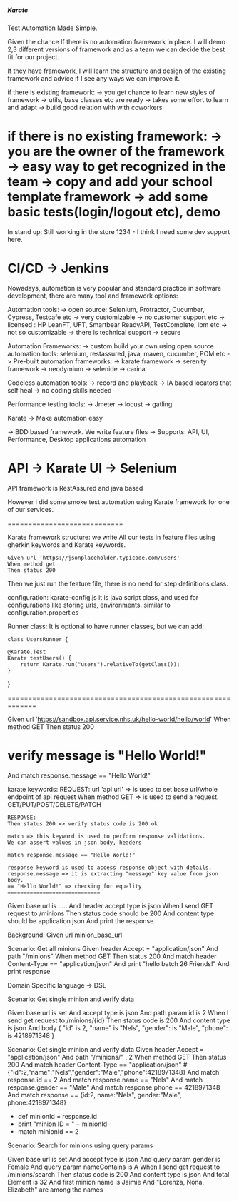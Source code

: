 ##### Karate

Test Automation Made Simple.




Given the chance If there is no automation framework in place.
I will demo 2,3 different versions of framework and as a team we can decide
the best fit for our project.

If they have framework, I will learn the structure and design of the existing framework and advice if I see any ways we can improve it.

if there is existing framework:
-> you get chance to learn new styles of framework
-> utils, base classes etc are ready
-> takes some effort to learn and adapt
-> build good relation with with coworkers

if there is no existing framework:
-> you are the owner of the framework
-> easy way to get recognized in the team
-> copy and add your school template framework
-> add some basic tests(login/logout etc), demo
====================================================

In stand up: Still working in the store 1234 - I think I need some dev support here.

CI/CD -> Jenkins
=====================

Nowadays, automation is very popular and standard practice in software development, there are many tool and framework options:

Automation tools:
-> open source: Selenium, Protractor, Cucumber, Cypress, Testcafe etc
-> very customizable
-> no customer support
etc
-> licensed : HP LeanFT, UFT, Smartbear ReadyAPI, TestComplete, ibm etc
-> not so customizable
-> there is technical support
-> secure

Automation Frameworks:
-> custom build your own using open source automation tools:
selenium, restassured, java, maven, cucumber, POM etc
-> Pre-built automation frameworks:
-> karate framework
-> serenity framework
-> neodymium
-> selenide
-> carina

Codeless automation tools:
-> record and playback
-> IA based locators that self heal
-> no coding skills needed

Performance testing tools:
-> Jmeter
-> locust
-> gatling

Karate -> Make automation easy

-> BDD based framework. We write feature files
-> Supports: API, UI, Performance, Desktop applications automation

API -> Karate
UI -> Selenium
============================

API framework is RestAssured and java based

However I did some smoke test automation using Karate framework for one of our services.

============================

Karate framework structure:
we write All our tests in feature files using gherkin keywords and Karate keywords.

	Given url 'https://jsonplaceholder.typicode.com/users'
    When method get
    Then status 200

Then we just run the feature file, there is no need for step definitions class.

configuration:
karate-config.js
it is java script class, and used for configurations like storing urls, environments. similar to configuration.properties

Runner class:
It is optional to have runner classes, but we can add:

	class UsersRunner {

    @Karate.Test
    Karate testUsers() {
        return Karate.run("users").relativeTo(getClass());
    }

}
	
=============================================================

Given url 'https://sandbox.api.service.nhs.uk/hello-world/hello/world'
When method GET
Then status 200
# verify message is "Hello World!"
And match response.message == "Hello World!"

karate keywords:
REQUEST:
url 'api url' => is used to set base url/whole endpoint of api request
When method GET => is used to send a request. GET/PUT/POST/DELETE/PATCH

	RESPONSE:
	Then status 200 => verify status code is 200 ok

	match => this keyword is used to perform response validations.
	We can assert values in json body, headers

    match response.message == "Hello World!"

    response keyword is used to access response object with details. 
    response.message => it is extracting "message" key value from json body.
	== "Hello World!" => checking for equality
	=============================

Given base url is .....
And header accept type is json
When I send GET request to /minions
Then status code should be 200
And content type should be application json
And print the response

Background:
Given url minion_base_url

Scenario: Get all minions
Given header Accept = "application/json"
And path "/minions"
When method GET
Then status 200
And match header Content-Type == "application/json"
And print "hello batch 26 Friends!"
And print response

Domain Specific language -> DSL

Scenario: Get single minion and verify data

Given base url is set
And accept type is json
And path param id is 2
When I send get request to /minions/{id}
Then status code is 200
And content type is json
And body   {
"id" is 2,
"name" is "Nels",
"gender": is "Male",
"phone": is 4218971348
}

Scenario: Get single minion and verify data
Given header Accept = "application/json"
And path "/minions/" , 2
When method GET
Then status 200
And match header Content-Type == "application/json"
#{"id":2,"name":"Nels","gender":"Male","phone":4218971348}
And match response.id == 2
And match response.name == "Nels"
And match response.gender == "Male"
And match response.phone == 4218971348
And match response == {id:2, name:"Nels", gender:"Male", phone:4218971348}
* def minionId = response.id
* print "minion ID = " + minionId
* match minionId == 2


Scenario: Search for minions using query params

Given base url is set
And accept type is json
And query param gender is Female
And query param nameContains is A
When I send get request to /minions/search
Then status code is 200
And content type is json
And total Element is 32
And first minion name is Jaimie
And "Lorenza, Nona, Elizabeth" are among the names
































